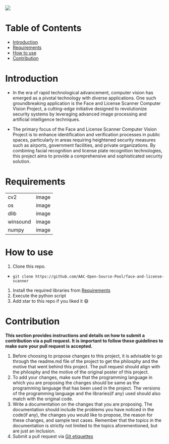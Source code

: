 <h1 align="centre">
   <img src="image link for your project">
</h1>

# Table of Contents
- [Introduction](#introduction) <br>
- [Requirements](#requirements) <br>
- [How to use](#how-to-use) <br>
- [Contribution](#contribution)

# Introduction
- In the era of rapid technological advancement, computer vision has emerged as a pivotal technology with diverse applications. One such groundbreaking application is the Face and License Scanner Computer Vision Project, a cutting-edge initiative designed to revolutionize security systems by leveraging advanced image processing and artificial intelligence techniques.

- The primary focus of the Face and License Scanner Computer Vision Project is to enhance identification and verification processes in public spaces, particularly in areas requiring heightened security measures such as airports, government facilities, and private organizations. By combining facial recognition and license plate recognition technologies, this project aims to provide a comprehensive and sophisticated security solution.

# Requirements
|||
|--|--|
|cv2|image|
|os|image|
|dlib|image|
|winsound|image|
|numpy|image|

# How to use
1. Clone this repo. <br>
-  ```terminal
   git clone https://github.com/AAC-Open-Source-Pool/face-and-license-scanner
   ```
1. Install the required libraries from [Requirements](#requirements) <br>
1. Execute the python script <br>
1. Add star to this repo if you liked it 😄
   
# Contribution 
**This section provides instructions and details on how to submit a contribution via a pull request. It is important to follow these guidelines to make sure your pull request is accepted.**
1. Before choosing to propose changes to this project, it is advisable to go through the readme.md file of the project to get the philosphy and the motive that went behind this project. The pull request should align with the philosphy and the motive of the original poster of this project.
2. To add your changes, make sure that the programming language in which you are proposing the changes should be same as the programming language that has been used in the project. The versions of the programming language and the libraries(if any) used should also match with the original code.
3. Write a documentation on the changes that you are proposing. The documentation should include the problems you have noticed in the code(if any), the changes you would like to propose, the reason for these changes, and sample test cases. Remember that the topics in the documentation is strictly not limited to the topics aforementioned, but are just an inclusion.
4. Submit a pull request via [Git etiquettes](https://gist.github.com/mikepea/863f63d6e37281e329f8) 
